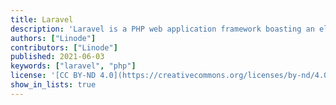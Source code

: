 ```yaml
---
title: Laravel
description: 'Laravel is a PHP web application framework boasting an elegant and expressive syntax which you can use to easily spin up a new website on a Linode.'
authors: ["Linode"]
contributors: ["Linode"]
published: 2021-06-03
keywords: ["laravel", "php"]
license: '[CC BY-ND 4.0](https://creativecommons.org/licenses/by-nd/4.0)'
show_in_lists: true
---
```


